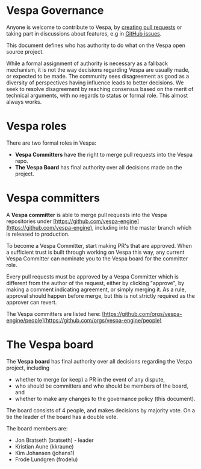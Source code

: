 <!-- Copyright Vespa.ai. Licensed under the terms of the Apache 2.0 license. See LICENSE in the project root. -->

# Vespa Governance

Anyone is welcome to contribute to Vespa, by [creating pull requests](CONTRIBUTING.md)
or taking part in discussions about features, e.g in [GitHub issues](https://github.com/vespa-engine/vespa/issues).

This document defines who has authority to do what on the Vespa open source project.

While a formal assignment of authority is necessary as a fallback mechanism, it is
not the way decisions regarding Vespa are usually made, or expected to be made.
The community sees disagreement as good as a diversity of perspectives having influence
leads to better decisions. We seek to resolve disagreement by reaching 
consensus based on the merit of technical arguments, with no regards to status or
formal role. This almost always works.

# Vespa roles

There are two formal roles in Vespa:

* __Vespa Committers__ have the right to merge pull requests into the Vespa repo.
* __The Vespa Board__ has final authority over all decisions made on the project.

# Vespa committers

A __Vespa committer__ is able to merge pull requests into the Vespa repositories under
[https://github.com/vespa-engine](https://github.com/vespa-engine), including into
the master branch which is released to production.

To become a Vespa Committer, start making PR's that are approved. When a sufficient
trust is built through working on Vespa this way, any current Vespa Committer can nominate
you to the Vespa board for the committer role.

Every pull requests must be approved by a Vespa Committer which is different from the
author of the request, either by clicking "approve", by making a comment indicating agreement,
or simply merging it. As a rule, approval should happen before merge, but this is not strictly 
required as the approver can revert.

The Vespa committers are listed here:
[https://github.com/orgs/vespa-engine/people](https://github.com/orgs/vespa-engine/people)

# The Vespa board

The __Vespa board__ has final authority over all decisions regarding the Vespa project,
including 

* whether to merge (or keep) a PR in the event of any dispute, 
* who should be committers and who should be members of the board, and
* whether to make any changes to the governance policy (this document).

The board consists of 4 people, and makes decisions by majority vote.
On a tie the leader of the board has a double vote.

The board members are:
* Jon Bratseth (bratseth) - leader
* Kristian Aune (kkraune)
* Kim Johansen (johans1)
* Frode Lundgren (frodelu)
